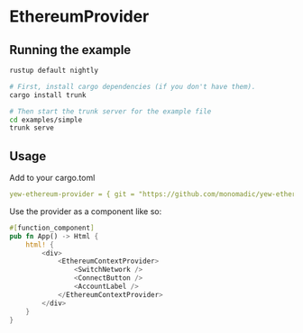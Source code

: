# EthereumProvider

## Running the example
```bash
rustup default nightly

# First, install cargo dependencies (if you don't have them).
cargo install trunk

# Then start the trunk server for the example file
cd examples/simple
trunk serve
```

## Usage

Add to your cargo.toml
```yaml
yew-ethereum-provider = { git = "https://github.com/monomadic/yew-ethereum-provider" }
```

Use the provider as a component like so:
```rust
#[function_component]
pub fn App() -> Html {
    html! {
        <div>
            <EthereumContextProvider>
                <SwitchNetwork />
                <ConnectButton />
                <AccountLabel />
            </EthereumContextProvider>
        </div>
    }
}
```

